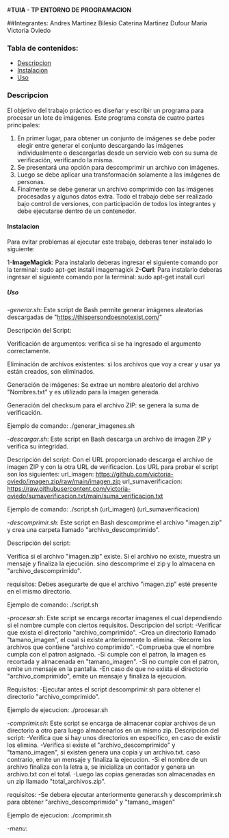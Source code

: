 #**TUIA - TP ENTORNO DE PROGRAMACION**

##Integrantes:
Andres Martinez Bilesio
Caterina Martinez Dufour
Maria Victoria Oviedo

### Tabla de contenidos:
- [Descripcion](#Descripcion)
- [Instalacion](#Instalacion)
- [Uso](#Uso)

### Descripcion
El objetivo del trabajo práctico es diseñar y escribir un programa para 
procesar un lote de imágenes. 
Este programa consta de cuatro partes principales:
1. En primer lugar, para obtener un conjunto de imágenes se debe poder
elegir entre generar el conjunto descargando las imágenes individualmente o
descargarlas desde un servicio web con su suma de verificación, verificando
la misma.
2. Se presentará una opción para descomprimir un archivo con imágenes.
3. Luego se debe aplicar una transformación solamente a las imágenes de
personas.
4. Finalmente se debe generar un archivo comprimido con las imágenes
procesadas y algunos datos extra.
Todo el trabajo debe ser realizado bajo control de versiones, con participación
de todos los integrantes y debe ejecutarse dentro de un contenedor.

#### Instalacion
Para evitar problemas al ejecutar este trabajo, deberas tener instalado lo
siguiente:

1-**ImageMagick**:
Para instalarlo deberas ingresar el siguiente comando por la terminal:
sudo apt-get install imagemagick
2-**Curl**:
Para instalarlo deberas ingresar el siguiente comando por la terminal:
sudo apt-get install curl

##### Uso
-*generar.sh*:
Este script de Bash permite generar imágenes aleatorias descargadas de "https://thispersondoesnotexist.com/"

Descripción del Script:

Verificación de argumentos: verifica si se ha ingresado el argumento correctamente.

Eliminación de archivos existentes: si los archivos que voy a crear y usar ya están creados, son eliminados.

Generación de imágenes: Se extrae un nombre aleatorio del archivo "Nombres.txt" y es utilizado para la imagen generada.

Generación del checksum para el archivo ZIP: se genera la suma de verificación.

Ejemplo de comando: ./generar_imagenes.sh <cantidad>

-*descargar.sh*:
Este script en Bash descarga un archivo de imagen ZIP y verifica su integridad.

Descripción del script:
Con el URL proporcionado descarga el archivo de imagen ZIP y con la otra URL de verificacion.
Los URL para probar el script son los siguientes:
url_imagen: 
https://github.com/victoria-oviedo/imagen.zip/raw/main/imagen.zip
url_sumaverificacion: 
https://raw.githubusercontent.com/victoria-oviedo/sumaverificacion.txt/main/suma_verificacion.txt

Ejemplo de comando: ./script.sh (url_imagen) (url_sumaverificacion)

-*descomprimir.sh*:
Este script en Bash descomprime el archivo "imagen.zip" y crea una carpeta llamado "archivo_descomprimido".

Descripción del script:

Verifica si el archivo "imagen.zip" existe. Si el archivo no existe, muestra un mensaje y finaliza la ejecución. sino descomprime el zip y lo almacena en "archivo_descomprimido".

requisitos:
Debes asegurarte de que el archivo "imagen.zip" esté presente en el mismo directorio.

Ejemplo de comando:  ./script.sh

-*procesar.sh*:
Este script se encarga recortar imagenes el cual dependiendo si el nombre cumple con ciertos requisitos.
Descripcion del script:
-Verificar que exista el directorio "archivo_comprimido".
-Crea un directorio llamado "tamano_imagen", el cual si existe anteriormente lo elimina.
-Recorre los archivos que contiene "archivo comprimido".
-Comprueba que el nombre cumpla con el patron asignado.
-Si cumple con el patron, la imagen es recortada y almacenada en "tamano_imagen".
-Si no cumple con el patron, emite un mensaje en la pantalla.
-En caso de que no exista el directorio "archivo_comprimido", emite un mensaje y finaliza la ejecucion.

Requisitos:
-Ejecutar antes el script descomprimir.sh para obtener el directorio "archivo_comprimido".

Ejemplo de ejecucion: ./procesar.sh

-*comprimir.sh*:
Este script se encarga de almacenar copiar archivos de un directorio a otro para luego almacenarlos en un mismo zip.
Descripcion del script:
-Verifica que si hay unos directorios en especifico, en caso de existir los elimina.
-Verifica si existe el "archivo_descomprimido" y "tamano_imagen", si existen genera una copia y un archivo.txt. caso contrario, emite un mensaje y finaliza la ejecucion.
-Si el nombre de un archivo finaliza con la letra a, se inicializa un contador y genera un archivo.txt con el total.
-Luego las copias generadas son almacenadas en un zip llamado "total_archivos.zip".

requisitos:
-Se debera ejecutar anteriormente generar.sh y descomprimir.sh para obtener "archivo_descomprimido" y "tamano_imagen"

Ejemplo de ejecucion: ./comprimir.sh

-*menu*:

